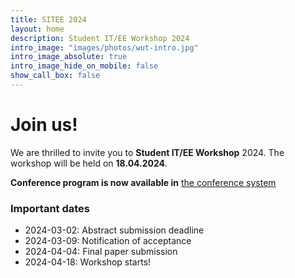 ```yaml
---
title: SITEE 2024
layout: home
description: Student IT/EE Workshop 2024
intro_image: "images/photos/wut-intro.jpg"
intro_image_absolute: true
intro_image_hide_on_mobile: false
show_call_box: false
---
```


# Join us!

We are thrilled to invite you to **Student IT/EE Workshop** 2024. 
The workshop will be held on **18.04.2024**.

**Conference program is now available in** [the conference system](https://indico.cern.ch/event/1362028/timetable/#20240418)

### Important dates

* 2024-03-02: Abstract submission deadline
* 2024-03-09: Notification of acceptance
* 2024-04-04: Final paper submission
* 2024-04-18: Workshop starts!

